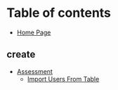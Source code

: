 # Table of contents

* [Home Page](README.md)

## create

* [Assessment](create/assessment/README.md)
  * [Import Users From Table](create/assessment/import-users-from-table.md)
